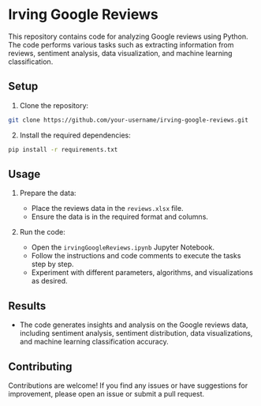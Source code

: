 # Irving Google Reviews

This repository contains code for analyzing Google reviews using Python. The code performs various tasks such as extracting information from reviews, sentiment analysis, data visualization, and machine learning classification.

## Setup

1. Clone the repository:

```bash
git clone https://github.com/your-username/irving-google-reviews.git
```

2. Install the required dependencies:

```bash
pip install -r requirements.txt
```

## Usage

1. Prepare the data:
   - Place the reviews data in the `reviews.xlsx` file.
   - Ensure the data is in the required format and columns.

2. Run the code:
   - Open the `irvingGoogleReviews.ipynb` Jupyter Notebook.
   - Follow the instructions and code comments to execute the tasks step by step.
   - Experiment with different parameters, algorithms, and visualizations as desired.

## Results

- The code generates insights and analysis on the Google reviews data, including sentiment analysis, sentiment distribution, data visualizations, and machine learning classification accuracy.

## Contributing

Contributions are welcome! If you find any issues or have suggestions for improvement, please open an issue or submit a pull request.
